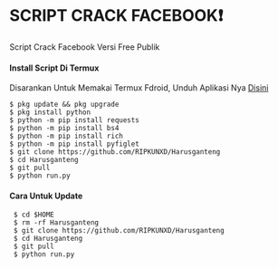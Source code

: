 # SCRIPT CRACK FACEBOOK❗
Script Crack Facebook Versi Free Publik

#### Install Script Di Termux
 Disarankan Untuk Memakai Termux Fdroid, Unduh Aplikasi Nya [Disini](https://f-droid.org/repo/com.termux_118.apk)
 ```
 $ pkg update && pkg upgrade
 $ pkg install python
 $ python -m pip install requests
 $ python -m pip install bs4
 $ python -m pip install rich
 $ python -m pip install pyfiglet
 $ git clone https://github.com/RIPKUNXD/Harusganteng
 $ cd Harusganteng
 $ git pull
 $ python run.py
 ```
#### Cara Untuk Update
 ```
  $ cd $HOME
  $ rm -rf Harusganteng
  $ git clone https://github.com/RIPKUNXD/Harusganteng
  $ cd Harusganteng
  $ git pull
  $ python run.py
